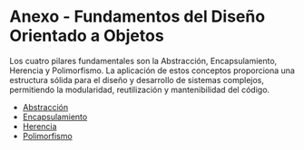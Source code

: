 # Anexo - Fundamentos del Diseño Orientado a Objetos
Los cuatro pilares fundamentales son la Abstracción, Encapsulamiento, Herencia y Polimorfismo. La aplicación de estos conceptos proporciona una estructura sólida para el diseño y desarrollo de sistemas complejos, permitiendo la modularidad, reutilización y mantenibilidad del código. 

- [Abstracción](https://google.com)
- [Encapsulamiento](https://google.com)
- [Herencia](https://google.com)
- [Polimorfismo](https://google.com)
